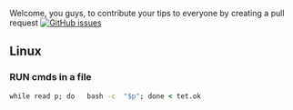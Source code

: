 Welcome, you guys, to contribute your tips to everyone by creating a pull request [![GitHub issues](https://img.shields.io/github/issues/puffer-python/tips)](https://github.com/puffer-python/tips/issues)
## Linux
### RUN cmds in a file 

```cmd
while read p; do   bash -c  "$p"; done < tet.ok
```
